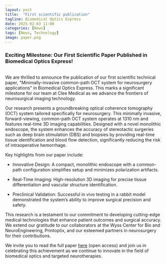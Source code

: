 ```yaml
---
layout: post
title:  "First scientific publication"
tagline: Biomedical Optics Express
date: 2025-02-03 11:00
categories: [News]
tags: [News, Technology]
image: paper.png
---
```


### Exciting Milestone: Our First Scientific Paper Published in Biomedical Optics Express!<br>
<br>
We are thrilled to announce the publication of our first scientific technical paper, "Minimally-invasive common-path OCT system for neurosurgery applications" in Biomedical Optics Express. This marks a significant milestone for our team at Clee Medical as we advance the frontiers of neurosurgical imaging technology.

Our research presents a groundbreaking optical coherence tomography (OCT) system tailored specifically for neurosurgery. This minimally invasive, forward-viewing, common-path OCT system operates at 1310 nm and features real-time 3D imaging capabilities. Designed with a novel monolithic endoscope, the system enhances the accuracy of stereotactic surgeries such as deep brain stimulation (DBS) and biopsies by providing real-time tissue identification and blood flow detection, significantly reducing the risk of intraoperative hemorrhage.

Key highlights from our paper include:

- Innovative Design: A compact, monolithic endoscope with a common-path configuration simplifies setup and minimizes polarization artifacts.

- Real-Time Imaging: High-resolution 3D imaging for precise tissue differentiation and vascular structure identification.

- Preclinical Validation: Successful in vivo testing in a rabbit model demonstrated the system’s ability to improve surgical precision and safety.

This research is a testament to our commitment to developing cutting-edge medical technologies that enhance patient outcomes and surgical accuracy. We extend our gratitude to our collaborators at the Wyss Center for Bio and NeuroEngineering, Printoptix, and our esteemed partners in neurosurgery for their contributions.

We invite you to read the full paper [here](https://opg.optica.org/boe/fulltext.cfm?uri=boe-16-2-872&id=567620) (open access) and join us in celebrating this achievement as we continue to innovate in the field of biomedical optics and targeted neurotherapies.

